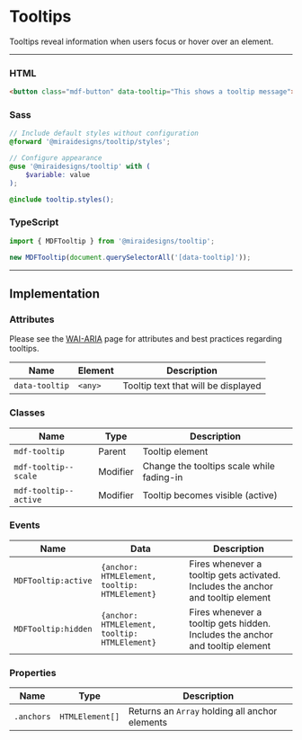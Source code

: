 # Tooltips

Tooltips reveal information when users focus or hover over an element.

---

### HTML

```html
<button class="mdf-button" data-tooltip="This shows a tooltip message">Tooltip</button>
```

### Sass

```scss
// Include default styles without configuration
@forward '@miraidesigns/tooltip/styles';
```

```scss
// Configure appearance
@use '@miraidesigns/tooltip' with (
    $variable: value
);

@include tooltip.styles();
```

### TypeScript

```ts
import { MDFTooltip } from '@miraidesigns/tooltip';

new MDFTooltip(document.querySelectorAll('[data-tooltip]'));
```

---

## Implementation

### Attributes

Please see the [WAI-ARIA](https://www.w3.org/TR/wai-aria-practices/#tooltip) page for attributes and best practices regarding tooltips.

| Name           | Element | Description                         |
| -------------- | ------- | ----------------------------------- |
| `data-tooltip` | `<any>` | Tooltip text that will be displayed |

### Classes

| Name                  | Type     | Description                               |
| --------------------- | -------- | ----------------------------------------- |
| `mdf-tooltip`         | Parent   | Tooltip element                           |
| `mdf-tooltip--scale`  | Modifier | Change the tooltips scale while fading-in |
| `mdf-tooltip--active` | Modifier | Tooltip becomes visible (active)          |

### Events

| Name                | Data                                          | Description                                                                      |
| ------------------- | --------------------------------------------- | -------------------------------------------------------------------------------- |
| `MDFTooltip:active` | `{anchor: HTMLElement, tooltip: HTMLElement}` | Fires whenever a tooltip gets activated. Includes the anchor and tooltip element |
| `MDFTooltip:hidden` | `{anchor: HTMLElement, tooltip: HTMLElement}` | Fires whenever a tooltip gets hidden. Includes the anchor and tooltip element    |

### Properties

| Name       | Type            | Description                                    |
| ---------- | --------------- | ---------------------------------------------- |
| `.anchors` | `HTMLElement[]` | Returns an `Array` holding all anchor elements |